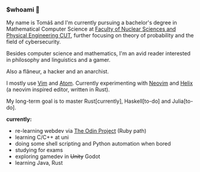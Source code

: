 ### $whoami :turtle:

My name is Tomáš and I'm currently pursuing a bachelor's degree in Mathematical Computer Science at [Faculty of Nuclear Sciences and Physical Engineering CUT](https://www.fjfi.cvut.cz/en/), further focusing on theory of probability and the field of cybersecurity.

Besides computer science and mathematics, I'm an avid reader interested in philosophy and linguistics and a gamer.

Also a flâneur, a hacker and an anarchist.

I mostly use [Vim](https://www.vim.org/) and [Atom](https://atom.io/).
Currently experimenting with [Neovim](https://neovim.io/) and [Helix](https://github.com/helix-editor/helix) (a neovim inspired editor, written in Rust).

My long-term goal is to master Rust[currently], Haskell[to-do] and Julia[to-do].

**currently:**
- re-learning webdev via [The Odin Project](theodinproject.com/) (Ruby path)
- learning C/C++ at uni
- doing some shell scripting and Python automation when bored
- studying for exams
- exploring gamedev in ~~Unity~~ Godot
- learning Java, Rust

<!--
[![Top Langs](https://github-readme-stats.vercel.app/api/top-langs/?username=docherak&hide=makefile,jupyter%20notebook&layout=compact)](https://github.com/anuraghazra/github-readme-stats)
-->
<!--
**docherak/docherak** is a ✨ _special_ ✨ repository because its `README.md` (this file) appears on your GitHub profile.

Here are some ideas to get you started:

- 🔭 I’m currently working on ...
- 🌱 I’m currently learning ...
- 👯 I’m looking to collaborate on ...
- 🤔 I’m looking for help with ...
- 💬 Ask me about ...
- 📫 How to reach me: ...
- 😄 Pronouns: ...
- ⚡ Fun fact: ...
-->
